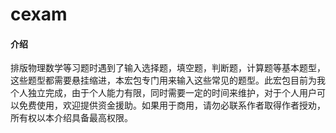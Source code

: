 # cexam

#### 介绍

排版物理数学等习题时遇到了输入选择题，填空题，判断题，计算题等基本题型，这些题型都需要悬挂缩进，本宏包专门用来输入这些常见的题型。此宏包目前为我个人独立完成，由于个人能力有限，同时需要一定的时间来维护，对于个人用户可以免费使用，欢迎提供资金援助。如果用于商用，请勿必联系作者取得作者授劝，所有权以本介绍具备最高权限。

